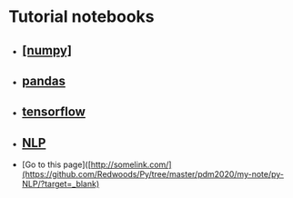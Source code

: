 # Tutorial notebooks
- ## <a href ="https://github.com/Redwoods/Py/tree/master/pdm2020/my-note/numpy" target="_blank"> [numpy]</a>
- ## [pandas](https://github.com/Redwoods/Py/tree/master/pdm2020/my-note/py-pandas)
- ## [tensorflow](https://github.com/Redwoods/Py/tree/master/pdm2020/my-note/py-tensorflow)
- ## [NLP](https://github.com/Redwoods/Py/tree/master/pdm2020/my-note/py-NLP)
- [Go to this page]([http://somelink.com/](https://github.com/Redwoods/Py/tree/master/pdm2020/my-note/py-NLP/?target=_blank)
